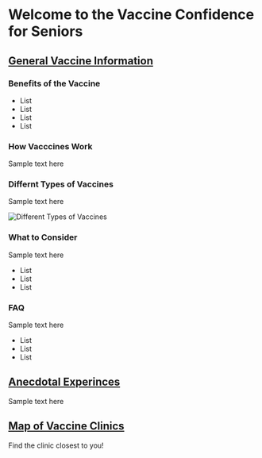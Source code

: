 # Welcome to the Vaccine Confidence for Seniors

## [General Vaccine Information](info)

### Benefits of the Vaccine
  
* List
* List
* List
* List
  
### How Vacccines Work
  
  Sample text here
 
### Differnt Types of Vaccines

Sample text here
  
![Different Types of Vaccines](https://upload.wikimedia.org/wikipedia/commons/thumb/e/ee/Fimmu-11-579250-g004.jpg/300px-Fimmu-11-579250-g004.jpg)
  
### What to Consider
  
  Sample text here

* List
* List
* List
  
### FAQ
  
  Sample text here 
  
* List
* List
* List
  
## [Anecdotal Experinces](forum)
  
  Sample text here
  
## [Map of Vaccine Clinics](map)
  
  Find the clinic closest to you!
